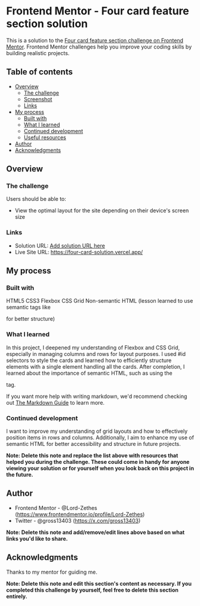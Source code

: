 # Frontend Mentor - Four card feature section solution

This is a solution to the [Four card feature section challenge on Frontend Mentor](https://www.frontendmentor.io/challenges/four-card-feature-section-weK1eFYK). Frontend Mentor challenges help you improve your coding skills by building realistic projects.

## Table of contents

- [Overview](#overview)
  - [The challenge](#the-challenge)
  - [Screenshot](#screenshot)
  - [Links](#links)
- [My process](#my-process)
  - [Built with](#built-with)
  - [What I learned](#what-i-learned)
  - [Continued development](#continued-development)
  - [Useful resources](#useful-resources)
- [Author](#author)
- [Acknowledgments](#acknowledgments)

## Overview

### The challenge

Users should be able to:

- View the optimal layout for the site depending on their device's screen size

### Links

- Solution URL: [Add solution URL here](https://your-solution-url.com)
- Live Site URL: https://four-card-solution.vercel.app/

## My process

### Built with

HTML5
CSS3
Flexbox
CSS Grid
Non-semantic HTML (lesson learned to use semantic tags like <section> for better structure)

### What I learned

In this project, I deepened my understanding of Flexbox and CSS Grid, especially in managing columns and rows for layout purposes. I used #id selectors to style the cards and learned how to efficiently structure elements with a single element handling all the cards. After completion, I learned about the importance of semantic HTML, such as using the <section> tag.

If you want more help with writing markdown, we'd recommend checking out [The Markdown Guide](https://www.markdownguide.org/) to learn more.

### Continued development

I want to improve my understanding of grid layouts and how to effectively position items in rows and columns. Additionally, I aim to enhance my use of semantic HTML for better accessibility and structure in future projects.

**Note: Delete this note and replace the list above with resources that helped you during the challenge. These could come in handy for anyone viewing your solution or for yourself when you look back on this project in the future.**

## Author

- Frontend Mentor - @Lord-Zethes (https://www.frontendmentor.io/profile/Lord-Zethes)
- Twitter - @gross13403 (https://x.com/gross13403)

**Note: Delete this note and add/remove/edit lines above based on what links you'd like to share.**

## Acknowledgments

Thanks to my mentor for guiding me.

**Note: Delete this note and edit this section's content as necessary. If you completed this challenge by yourself, feel free to delete this section entirely.**

